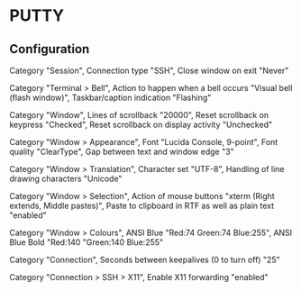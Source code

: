 PUTTY
=====

Configuration
-------------

Category "Session", Connection type "SSH", Close window on exit "Never"

Category "Terminal > Bell", Action to happen when a bell occurs "Visual bell (flash window)", Taskbar/caption indication "Flashing"

Category "Window", Lines of scrollback "20000", Reset scrollback on keypress "Checked", Reset scrollback on display activity "Unchecked"

Category "Window > Appearance", Font "Lucida Console, 9-point", Font quality "ClearType", Gap between text and window edge "3"

Category "Window > Translation", Character set "UTF-8", Handling of line drawing characters "Unicode"

Category "Window > Selection", Action of mouse buttons "xterm (Right extends, Middle pastes)", Paste to clipboard in RTF as well as plain text "enabled"

Category "Window > Colours", ANSI Blue "Red:74 Green:74 Blue:255", ANSI Blue Bold "Red:140 "Green:140 Blue:255"

Category "Connection", Seconds between keepalives (0 to turn off) "25"

Category "Connection > SSH > X11", Enable X11 forwarding "enabled"
